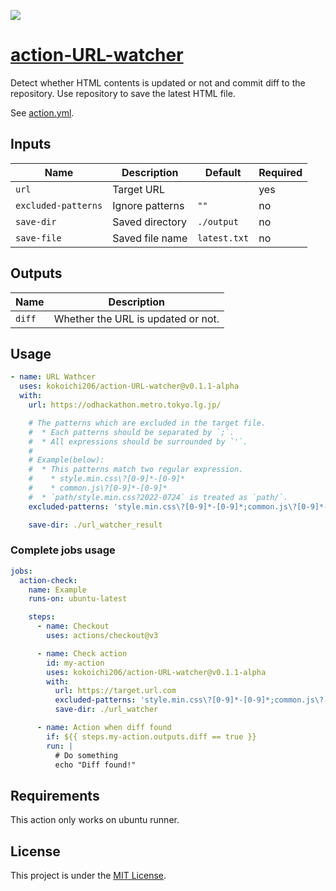 ![](https://img.shields.io/github/v/release/kokoichi206/action-URL-watcher?include_prereleases)

# [action-URL-watcher](https://github.com/marketplace/actions/url-wathcer)

Detect whether HTML contents is updated or not and commit diff to the repository.
Use repository to save the latest HTML file.

See [action.yml](action.yml).

## Inputs

| Name                | Description     | Default      | Required |
| ------------------- | --------------- | ------------ | -------- |
| `url`               | Target URL      |              | yes      |
| `excluded-patterns` | Ignore patterns | `""`         | no       |
| `save-dir`          | Saved directory | `./output`   | no       |
| `save-file`         | Saved file name | `latest.txt` | no       |

## Outputs

| Name   | Description                        |
| ------ | ---------------------------------- |
| `diff` | Whether the URL is updated or not. |

## Usage

```yaml
- name: URL Wathcer
  uses: kokoichi206/action-URL-watcher@v0.1.1-alpha
  with:
    url: https://odhackathon.metro.tokyo.lg.jp/

    # The patterns which are excluded in the target file.
    #  * Each patterns should be separated by `;`.
    #  * All expressions should be surrounded by `'`.
    #
    # Example(below):
    #  * This patterns match two regular expression.
    #    * style.min.css\?[0-9]*-[0-9]*
    #    * common.js\?[0-9]*-[0-9]*
    #  * `path/style.min.css?2022-0724` is treated as `path/`.
    excluded-patterns: 'style.min.css\?[0-9]*-[0-9]*;common.js\?[0-9]*-[0-9]*'

    save-dir: ./url_watcher_result
```

### Complete jobs usage

```yaml
jobs:
  action-check:
    name: Example
    runs-on: ubuntu-latest

    steps:
      - name: Checkout
        uses: actions/checkout@v3

      - name: Check action
        id: my-action
        uses: kokoichi206/action-URL-watcher@v0.1.1-alpha
        with:
          url: https://target.url.com
          excluded-patterns: 'style.min.css\?[0-9]*-[0-9]*;common.js\?[0-9]*-[0-9]*'
          save-dir: ./url_watcher

      - name: Action when diff found
        if: ${{ steps.my-action.outputs.diff == true }}
        run: |
          # Do something
          echo "Diff found!"
```

## Requirements

This action only works on ubuntu runner.

## License

This project is under the [MIT License](./LICENSE).
